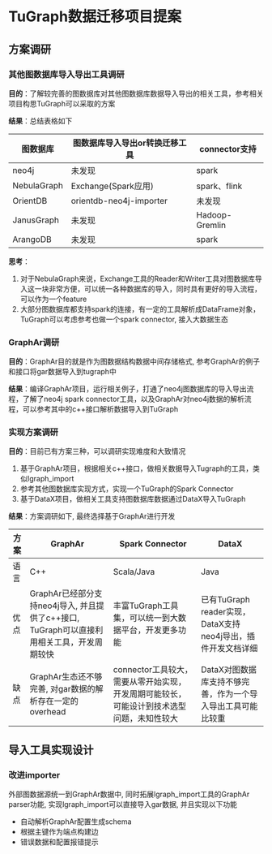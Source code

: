 # TuGraph数据迁移项目提案

## 方案调研

### 其他图数据库导入导出工具调研

**目的**：了解较完善的图数据库对其他图数据库数据导入导出的相关工具，参考相关项目构思TuGraph可以采取的方案

**结果**：总结表格如下

| 图数据库    | 图数据库导入导出or转换迁移工具 | connector支持  |
| ----------- | ------------------------------ | -------------- |
| neo4j       | 未发现                         | spark          |
| NebulaGraph | Exchange(Spark应用)            | spark、flink   |
| OrientDB    | orientdb-neo4j-importer        | 未发现         |
| JanusGraph  | 未发现                         | Hadoop-Gremlin |
| ArangoDB    | 未发现                         | spark          |

**思考**：

1. 对于NebulaGraph来说，Exchange工具的Reader和Writer工具对图数据库导入这一块非常方便，可以统一各种数据库的导入，同时具有更好的导入流程，可以作为一个feature
2. 大部分图数据库都支持spark的连接，有一定的工具解析成DataFrame对象，TuGraph可以考虑参考也做一个spark connector, 接入大数据生态

### GraphAr调研

**目的**：GraphAr目的就是作为图数据结构数据中间存储格式, 参考GraphAr的例子和接口将gar数据导入到tugraph中

**结果**：编译GraphAr项目，运行相关例子，打通了neo4j图数据库的导入导出流程，了解了neo4j spark connector工具，以及GraphAr对neo4j数据的解析流程，可以参考其中的c++接口解析数据导入到TuGraph

### 实现方案调研

**目的**：目前已有方案三种，可以调研实现难度和大致情况

1. 基于GraphAr项目，根据相关c++接口，做相关数据导入Tugraph的工具，类似lgraph_import
2. 参考其他图数据库实现方式，实现一个TuGraph的Spark Connector
3. 基于DataX项目，做相关工具支持图数据库数据通过DataX导入TuGraph

**结果**：方案调研如下, 最终选择基于GraphAr进行开发

| 方案 | GraphAr                                                                                    | Spark Connector                                                                           | DataX                                                        |
| ---- | ------------------------------------------------------------------------------------------ | ----------------------------------------------------------------------------------------- | ------------------------------------------------------------ |
| 语言 | C++                                                                                        | Scala/Java                                                                                | Java                                                         |
| 优点 | GraphAr已经部分支持neo4j导入, 并且提供了c++接口, TuGraph可以直接利用相关工具，开发周期较快 | 丰富TuGraph工具集，可以统一到大数据平台，开发更多功能                                     | 已有TuGraph reader实现，DataX支持neo4j导出，插件开发文档详细 |
| 缺点 | GraphAr生态还不够完善, 对gar数据的解析存在一定的overhead                                   | connector工具较大，需要从零开始实现，开发周期可能较长，可能设计到技术选型问题，未知性较大 | DataX对图数据库支持不够完善，作为一个导入导出工具可能比较重  |

## 导入工具实现设计

### 改进importer

外部图数据源统一到GraphAr数据中, 同时拓展lgraph_import工具的GraphAr parser功能, 实现lgraph_import可以直接导入gar数据, 并且实现以下功能

- 自动解析GraphAr配置生成schema
- 根据主键作为端点构建边
- 错误数据和配置报错提示
